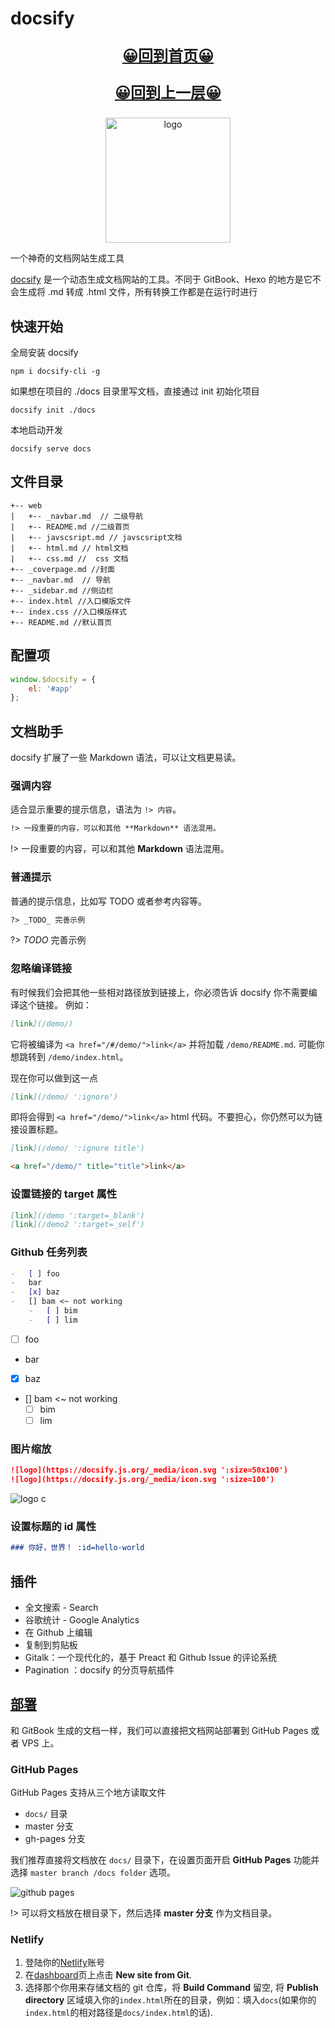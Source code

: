 # docsify

<div align="center">
<a href="/index.html"><p style="font-size:24px"><b>&#128512;回到首页&#128512;</b></p></a>
<a href="../index.html"><p style="font-size:24px"><b>&#128512;回到上一层&#128512;</b></p></a>
  <img src="https://docsify.js.org/_media/icon.svg" width="200" alt="logo" align="center">
</div>

一个神奇的文档网站生成工具

[docsify](https://docsify.js.org/#/) 是一个动态生成文档网站的工具。不同于 GitBook、Hexo 的地方是它不会生成将 .md 转成 .html 文件，所有转换工作都是在运行时进行

## 快速开始

全局安装 docsify

```shell
npm i docsify-cli -g
```

如果想在项目的 ./docs 目录里写文档，直接通过 init 初始化项目

```shell
docsify init ./docs
```

本地启动开发

```shell
docsify serve docs
```

## 文件目录

```shell
+-- web
|   +-- _navbar.md  // 二级导航
|   +-- README.md //二级首页
|   +-- javscsript.md // javscsript文档
|   +-- html.md // html文档
|   +-- css.md //  css 文档
+-- _coverpage.md //封面
+-- _navbar.md  // 导航
+-- _sidebar.md //侧边栏
+-- index.html //入口模版文件
+-- index.css //入口模版样式
+-- README.md //默认首页
```

## 配置项

```javascript
window.$docsify = {
    el: '#app'
};
```

## 文档助手

docsify 扩展了一些 Markdown 语法，可以让文档更易读。

### 强调内容

适合显示重要的提示信息，语法为 `!> 内容`。

```markdown
!> 一段重要的内容，可以和其他 **Markdown** 语法混用。
```

!> 一段重要的内容，可以和其他 **Markdown** 语法混用。

### 普通提示

普通的提示信息，比如写 TODO 或者参考内容等。

```markdown
?> _TODO_ 完善示例
```

?> _TODO_ 完善示例

### 忽略编译链接

有时候我们会把其他一些相对路径放到链接上，你必须告诉 docsify 你不需要编译这个链接。 例如：

```md
[link](/demo/)
```

它将被编译为 `<a href="/#/demo/">link</a>` 并将加载 `/demo/README.md`. 可能你想跳转到 `/demo/index.html`。

现在你可以做到这一点

```md
[link](/demo/ ':ignore')
```

即将会得到 `<a href="/demo/">link</a>` html 代码。不要担心，你仍然可以为链接设置标题。

```md
[link](/demo/ ':ignore title')

<a href="/demo/" title="title">link</a>
```

### 设置链接的 target 属性

```md
[link](/demo ':target=_blank')
[link](/demo2 ':target=_self')
```

### Github 任务列表

```md
-   [ ] foo
-   bar
-   [x] baz
-   [] bam <~ not working
    -   [ ] bim
    -   [ ] lim
```

-   [ ] foo
-   bar
-   [x] baz
-   [] bam <~ not working
    -   [ ] bim
    -   [ ] lim

### 图片缩放

```md
![logo](https://docsify.js.org/_media/icon.svg ':size=50x100')
![logo](https://docsify.js.org/_media/icon.svg ':size=100')
```

![logo](https://docsify.js.org/_media/icon.svg ':size=50x100')
c

### 设置标题的 id 属性

```md
### 你好，世界！ :id=hello-world
```

## 插件

-   全文搜索 - Search
-   谷歌统计 - Google Analytics
-   在 Github 上编辑
-   复制到剪贴板
-   Gitalk：一个现代化的，基于 Preact 和 Github Issue 的评论系统
-   Pagination ：docsify 的分页导航插件

## [部署](https://docsify.js.org/#/zh-cn/deploy)

和 GitBook 生成的文档一样，我们可以直接把文档网站部署到 GitHub Pages 或者 VPS 上。

### GitHub Pages

GitHub Pages 支持从三个地方读取文件

-   `docs/` 目录
-   master 分支
-   gh-pages 分支

我们推荐直接将文档放在 `docs/` 目录下，在设置页面开启 **GitHub Pages** 功能并选择 `master branch /docs folder` 选项。

![github pages](./img/docsify/gitpage.png)

!> 可以将文档放在根目录下，然后选择 **master 分支** 作为文档目录。

### Netlify

1.  登陆你的[Netlify](https://www.netlify.com/)账号
2.  在[dashboard](https://app.netlify.com/)页上点击 **New site from Git**.
3.  选择那个你用来存储文档的 git 仓库，将 **Build Command** 留空, 将 **Publish directory** 区域填入你的`index.html`所在的目录，例如：填入`docs`(如果你的`index.html`的相对路径是`docs/index.html`的话).
